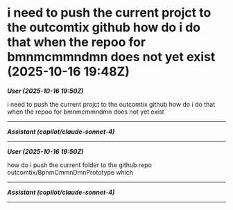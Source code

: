 <!-- Generated by SpecStory -->

<!-- vscode Session 9800254b-3106-49ce-844e-3589a68914af (2025-10-16 19:48Z) -->

# i need to push the current projct to the outcomtix github how do i do that when the repoo for bmnmcmmndmn does not yet exist (2025-10-16 19:48Z)

_**User (2025-10-16 19:50Z)**_

i need to push the current projct to the outcomtix github how do i do that when the repoo for bmnmcmmndmn does not yet exist

---

_**Assistant (copilot/claude-sonnet-4)**_



---

_**User (2025-10-16 19:50Z)**_

how do i push the current folder to the github repo outcomtix/BpnmCmmnDmnPrototype which

---

_**Assistant (copilot/claude-sonnet-4)**_



---


